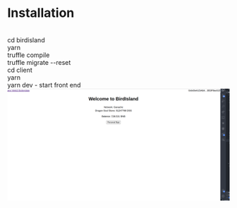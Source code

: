 <h1>Installation</h1>
<br/>
cd birdisland
<br/>
yarn
<br/>
truffle compile
<br/>
truffle migrate --reset
<br/>
cd client
<br/>
yarn
<br/>
yarn dev - start front end
<br/>
<img src="./result.png"/>
